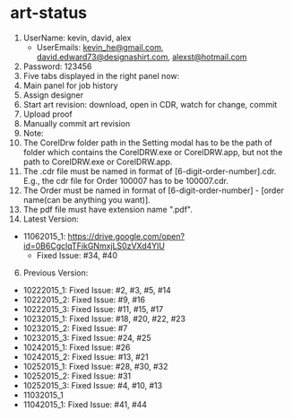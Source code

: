 # art-status

1. UserName: kevin, david, alex
	 * UserEmails: kevin_he@gmail.com, david.edward73@designashirt.com, alexst@hotmail.com
2. Password: 123456
3. Five tabs displayed in the right panel now: 
  1. Main panel for job history
  2. Assign designer
  3. Start art revision: download, open in CDR, watch for change, commit
  4. Upload proof
  5. Manually commit art revision
4. Note:
  1. The CorelDrw folder path in the Setting modal has to be the path of folder which contains the CorelDRW.exe or CorelDRW.app, but not the path to CorelDRW.exe or CorelDRW.app.
  2. The .cdr file must be named in format of [6-digit-order-number].cdr. E.g., the cdr file for Order 100007 has to be 100007.cdr. 
  3. The Order must be named in format of [6-digit-order-number] - [order name(can be anything you want)].
  4. The pdf file must have extension name ".pdf".
5. Latest Version:
  * 11062015_1: https://drive.google.com/open?id=0B6CgclqTFikGNmxjLS0zVXd4YlU
    * Fixed Issue: #34, #40
6. Previous Version:
  * 10222015_1: Fixed Issue: #2, #3, #5, #14
  * 10222015_2: Fixed Issue: #9, #16
  * 10222015_3: Fixed Issue: #11, #15, #17
  * 10232015_1: Fixed Issue: #18, #20, #22, #23
  * 10232015_2: Fixed Issue: #7
  * 10232015_3: Fixed Issue: #24, #25
  * 10242015_1: Fixed Issue: #26
  * 10242015_2: Fixed Issue: #13, #21
  * 10252015_1: Fixed Issue: #28, #30, #32
  * 10252015_2: Fixed Issue: #31
  * 10252015_3: Fixed Issue: #4, #10, #13
  * 11032015_1
  * 11042015_1: Fixed Issue: #41, #44

